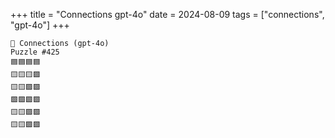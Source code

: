 +++
title = "Connections gpt-4o"
date = 2024-08-09
tags = ["connections", "gpt-4o"]
+++

```text
🤖 Connections (gpt-4o) 
Puzzle #425
🟦🟦🟦🟦
🟨🟨🟨🟪
🟨🟨🟪🟪
🟩🟩🟩🟩
🟨🟨🟪🟪
🟨🟨🟪🟪
```
